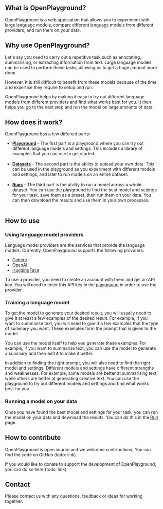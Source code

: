 ## What is OpenPlayground?

OpenPlayground is a web application that allows you to experiment with large language models, compare different language models from different providers, and run them on your data.

## Why use OpenPlayground?

Let's say you need to carry out a repetitive task such as annotating, summarising, or extracting information from text. Large language models can be used to perform these tasks, allowing us to get a huge amount more done.

However, it is still difficult to benefit from these models because of the time and expertise they require to setup and run.

OpenPlayground helps by making it easy to try out different language models from different providers and find what works best for you. It then helps you go to the next step and run the model on large amounts of data.

## How does it work?

OpenPlayground has a few different parts:

- **[Playground](#/playground)** - The first part is a playground where you can try out different language models and settings. This includes a library of examples that you can use to get started.<br/><br/>
- **[Datasets](#/datasets)** - The second part is the ability to upload your own data. This can be used in the playground as you experiment with different models and settings, and later to run models on an entire dataset.<br/><br/>
- **[Runs](#/runs)** - The third part is the ability to run a model across a whole dataset. You can use the playground to find the best model and settings for your task, save them as a preset, then run them on your data. You can then download the results and use them in your own processes.<br/><br/>

## How to use

### Using language model providers

Language model providers are the services that provide the language models. Currently, OpenPlayground supports the following providers:

- [Cohere](https://cohere.ai/)
- [OpenAI](https://openai.com/)
- [HuggingFace](https://huggingface.co/)

To use a provider, you need to create an account with them and get an API key. You will need to enter this API key in the [playground](#/playground) in order to use the provider.

### Training a language model

To get the model to generate your desired result, you will usually need to give it at least a few examples of the desired result. For example, if you want to summarise text, you will need to give it a few examples that the type of summary you want. These examples form the prompt that is given to the model.

You can use the model itself to help you generate these examples. For example, if you want to summarise text, you can use the model to generate a summary and then edit it to make it better.

In addition to finding the right prompt, you will also need to find the right model and settings. Different models and settings have different strengths and weaknesses. For example, some models are better at summarising text, while others are better at generating creative text. You can use the playground to try out different models and settings and find what works best for you.

### Running a model on your data

Once you have found the best model and settings for your task, you can run the model on your data and download the results. You can do this in the [Run](#/run) page.

## How to contribute

OpenPlayground is open source and we welcome contributions. You can find the code on GitHub (todo: link).

If you would like to donate to support the development of OpenPlayground, you can do so here (todo: link).

## Contact

Please contact us with any questions, feedback or ideas for working together.
